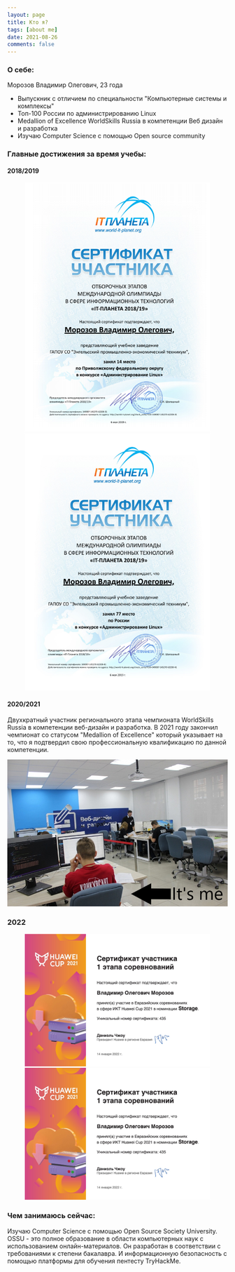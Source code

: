 ```yaml
---
layout: page
title: Кто я?
tags: [about me]
date: 2021-08-26
comments: false
---
```

    
### О себе:

Морозов Владимир Олегович, 23 года

* Выпускник с отличием по специальности "Компьютерные системы и комплексы"
* Топ-100 России по администрированию Linux
* Medallion of Excellence WorldSkills Russia в компетенции Веб дизайн и разработка
* Изучаю Computer Science с помощью Open source community

### Главные достижения за время учебы:
#### 2018/2019

<figure class="half">
	<img src="/assets/img/linux1.png">
	<img src="/assets/img/linux2.png">
</figure>

#### 2020/2021
Двухкратный участник регионального этапа чемпионата WorldSkills Russia в компетенции веб-дизайн и разработка. 
В 2021 году закончил чемпионат со статусом "Medallion of Excellence" который указывает на то, что я подтвердил свою профессиональную квалификацию по данной компетенции.

![wsr](/assets/img/wsr.png)

### 2022
<figure class="half">
	<img src="/assets/img/huawei1.jpg">
	<img src="/assets/img/huawei1.jpg">
</figure>

### Чем занимаюсь сейчас:
Изучаю Computer Science c помощью Open Source Society University. OSSU - это полное образование в области компьютерных наук с использованием онлайн-материалов. Он разработан в соответствии с требованиями к степени бакалавра. И информационную безопасность c помощью платформы для обучения пентесту TryHackMe.
<script src="https://tryhackme.com/badge/678150"></script>
